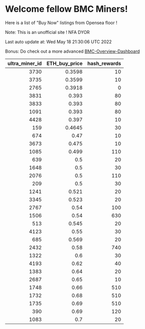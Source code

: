 # Welcome fellow BMC Miners!
Here is a list of "Buy Now" listings from Opensea floor !

Note: This is an unofficial site ! NFA DYOR

Last auto update at: Wed May 18 21:30:06 UTC 2022

Bonus: Do check out a more advanced [BMC-Overview-Dashboard](https://dune.com/defifunk/BMC-Overview-Dashboard)


|   ultra_miner_id |   ETH_buy_price |   hash_rewards |
|-----------------:|----------------:|---------------:|
|             3730 |          0.3598 |             10 |
|             3735 |          0.3599 |             10 |
|             2765 |          0.3918 |              0 |
|             3831 |          0.393  |             80 |
|             3833 |          0.393  |             80 |
|             1091 |          0.393  |             80 |
|             4428 |          0.397  |             10 |
|              159 |          0.4645 |             30 |
|              674 |          0.47   |             10 |
|             3673 |          0.475  |             10 |
|             1085 |          0.499  |            110 |
|              639 |          0.5    |             20 |
|             1648 |          0.5    |             30 |
|             2076 |          0.5    |            110 |
|              209 |          0.5    |             30 |
|             1241 |          0.521  |             20 |
|             3345 |          0.523  |             20 |
|             2767 |          0.54   |            100 |
|             1506 |          0.54   |            630 |
|              513 |          0.545  |             20 |
|             4123 |          0.55   |             30 |
|              685 |          0.569  |             20 |
|             2432 |          0.58   |            740 |
|             1322 |          0.6    |             30 |
|             4193 |          0.62   |             40 |
|             1383 |          0.64   |             20 |
|             2687 |          0.65   |             10 |
|             1748 |          0.66   |            510 |
|             1732 |          0.68   |            510 |
|             1735 |          0.69   |            510 |
|              390 |          0.69   |            120 |
|             1083 |          0.7    |             20 |